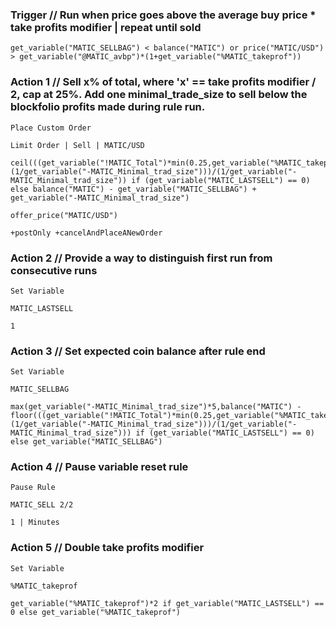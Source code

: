### Trigger   // Run when price goes above the average buy price * take profits modifier | repeat until sold
```
get_variable("MATIC_SELLBAG") < balance("MATIC") or price("MATIC/USD") > get_variable("@MATIC_avbp")*(1+get_variable("%MATIC_takeprof"))
```
### Action 1   // Sell x% of total, where 'x' == take profits modifier / 2, cap at 25%. Add one minimal_trade_size to sell below the blockfolio profits made during rule run.
```
Place Custom Order
```
```
Limit Order | Sell | MATIC/USD
```
```
ceil(((get_variable("!MATIC_Total")*min(0.25,get_variable("%MATIC_takeprof")/2)))*(1/get_variable("-MATIC_Minimal_trad_size")))/(1/get_variable("-MATIC_Minimal_trad_size")) if (get_variable("MATIC_LASTSELL") == 0) else balance("MATIC") - get_variable("MATIC_SELLBAG") + get_variable("-MATIC_Minimal_trad_size")
```
```
offer_price("MATIC/USD")
```
```
+postOnly +cancelAndPlaceANewOrder
```
### Action 2   // Provide a way to distinguish first run from consecutive runs
```
Set Variable
```
```
MATIC_LASTSELL
```
```
1
```
### Action 3   // Set expected coin balance after rule end
```
Set Variable
```
```
MATIC_SELLBAG
```
```
max(get_variable("-MATIC_Minimal_trad_size")*5,balance("MATIC") - floor(((get_variable("!MATIC_Total")*min(0.25,get_variable("%MATIC_takeprof")/2)))*(1/get_variable("-MATIC_Minimal_trad_size")))/(1/get_variable("-MATIC_Minimal_trad_size"))) if (get_variable("MATIC_LASTSELL") == 0) else get_variable("MATIC_SELLBAG")
```
### Action 4   // Pause variable reset rule
```
Pause Rule
```
```
MATIC_SELL 2/2
```
```
1 | Minutes
```
### Action 5   // Double take profits modifier
```
Set Variable
```
```
%MATIC_takeprof
```
```
get_variable("%MATIC_takeprof")*2 if get_variable("MATIC_LASTSELL") == 0 else get_variable("%MATIC_takeprof")
```